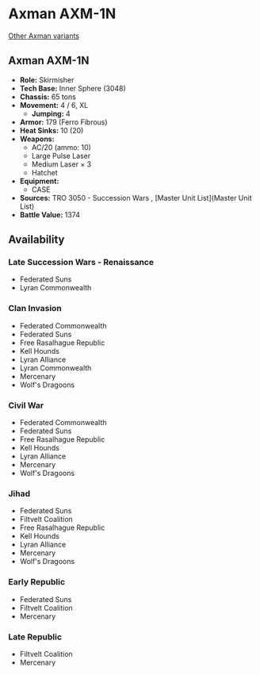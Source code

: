 # Axman AXM-1N 

[Other Axman variants](../axman.md) 

## Axman AXM-1N 

- **Role:** Skirmisher 
- **Tech Base:** Inner Sphere (3048) 
- **Chassis:** 65 tons 
- **Movement:** 4 / 6, XL 
  - **Jumping:** 4 
- **Armor:** 179 (Ferro Fibrous) 
- **Heat Sinks:** 10 (20) 
- **Weapons:** 
  - AC/20 (ammo: 10) 
  - Large Pulse Laser 
  - Medium Laser × 3 
  - Hatchet 
- **Equipment:** 
  - CASE 
- **Sources:** TRO 3050 - Succession Wars , [Master Unit List](Master Unit List) 
- **Battle Value:** 1374 

## Availability 

### Late Succession Wars - Renaissance 

- Federated Suns 
- Lyran Commonwealth 

### Clan Invasion 

- Federated Commonwealth 
- Federated Suns 
- Free Rasalhague Republic 
- Kell Hounds 
- Lyran Alliance 
- Lyran Commonwealth 
- Mercenary 
- Wolf's Dragoons 

### Civil War 

- Federated Commonwealth 
- Federated Suns 
- Free Rasalhague Republic 
- Kell Hounds 
- Lyran Alliance 
- Mercenary 
- Wolf's Dragoons 

### Jihad 

- Federated Suns 
- Filtvelt Coalition 
- Free Rasalhague Republic 
- Kell Hounds 
- Lyran Alliance 
- Mercenary 
- Wolf's Dragoons 

### Early Republic 

- Federated Suns 
- Filtvelt Coalition 
- Mercenary 

### Late Republic 

- Filtvelt Coalition 
- Mercenary 

